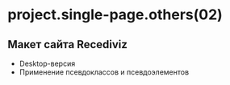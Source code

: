 # project.single-page.others(02)

## Макет сайта Recediviz

- Desktop-версия
- Применение псевдоклассов и псевдоэлементов

